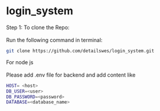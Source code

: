 # login_system

Step 1:  To clone the Repo:
    <br><br>Run the following command in terminal:
```bash
git clone https://github.com/detailswes/login_system.git
```
For node js
    <br><br>Please add .env file for backend and add content like 
```bash
HOST= <host>
DB_USER=<user>
DB_PASSWORD=<password>
DATABASE=<database_name>
```

